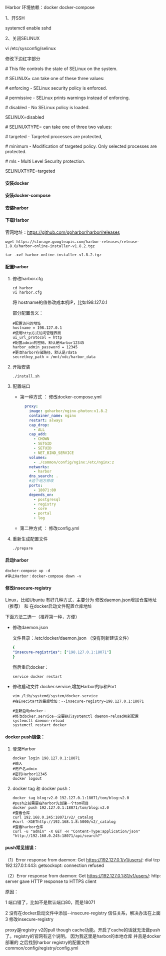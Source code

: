 lHarbor 环境依赖：docker docker-compose

1、开SSH

systemctl enable sshd

2、关闭SELINUX

vi /etc/sysconfig/selinux

修改下边红字部分

\# This file controls the state of SELinux on the system.

\# SELINUX= can take one of these three values:

\# enforcing - SELinux security policy is enforced.

\# permissive - SELinux prints warnings instead of enforcing.

\# disabled - No SELinux policy is loaded.

SELINUX=disabled

\# SELINUXTYPE= can take one of three two values:

\# targeted - Targeted processes are protected,

\# minimum - Modification of targeted policy. Only selected processes are protected.

\# mls - Multi Level Security protection.

SELINUXTYPE=targeted

#### 安装docker

#### 安装docker-compose

#### 安装harbor

#### 下载Harbor

官网地址：https://github.com/goharbor/harbor/releases

```shell
wget https://storage.googleapis.com/harbor-releases/release-1.8.0/harbor-online-installer-v1.8.2.tgz

tar -xvf harbor-online-installer-v1.8.2.tgz
```

#### 配置harbor

1. 修改harbor.cfg

   ```shell
   cd harbor
   vi harbor.cfg
   ```

   将 hostname的值修改成本机IP，比如198.127.0.1

   部分配置含义：

   ```shell
   #配置访问的地址
   hostname = 198.127.0.1
   #使用http方式访问管理界面
   ui_url_protocol = http
   #配置admin的密码，默认是Harbor12345
   harbor_admin_password = 12345
   #更改harbor存储路径，默认是/data
   secretkey_path = /mnt/vdc/harbor_data
   ```
   
2. 开始安装

   ```
   ./install.sh
   ```

3. 配置端口

   - 第一种方式 ： 修改docker-compose.yml

     ```yaml
       proxy:
         image: goharbor/nginx-photon:v1.8.2
         container_name: nginx
         restart: always
         cap_drop:
           - ALL
         cap_add:
           - CHOWN
           - SETGID
           - SETUID
           - NET_BIND_SERVICE
         volumes:
           - ./common/config/nginx:/etc/nginx:z
         networks:
           - harbor
         dns_search: .
         #这个地方修改
         ports:
           - 18071:80
         depends_on:
           - postgresql
           - registry
           - core
           - portal
           - log
     ```

     

   - 第二种方式 ： 修改config.yml

4. 重新生成配置文件

   ```shell
   ./prepare
   ```

#### 启动harbor

```shell
docker-compose up -d
#停止Harbor：docker-compose down -v
```

#### **修改insecure-registry**

Linux，比如Ubuntu
有好几种方式，主要分为 修改daemon.json增加仓库地址（推荐） 和  在docker启动文件配置仓库地址

下面方法二选一（推荐第一种，方便）

- 修改daemon.json

  文件目录：/etc/docker/daemon.json （没有则新建该文件）

  ```yaml
  {
  "insecure-registries": ["198.127.0.1:18071"]
  }
  ```

  然后重启docker：

  ```shell
  service docker restart
  ```

- 修改启动文件 docker.service,增加Harbor的Ip和Port

  ```shell
  vim /lib/systemd/system/docker.service 
  #在ExecStart的最后增加：--insecure-registry=198.127.0.1:18071
  
  #重新启动docker：
  #修改docker.service一定要执行systemctl daemon-reload刷新配置
  systemctl daemon-reload
  systemctl restart docker
  
  ```

####  docker push镜像：

1. 登录Harbor

   ```shell
   docker login 198.127.0.1:18071
   #输入
   #用户名admin
   #密码Harbor12345
   docker logout
   ```

2. docker tag 和 docker push：

   ```shell
   docker tag blog:v2.0 192.127.0.1:18071/tom/blog:v2.0
   #push之前需要在harbor先创建一个tom项目
   docker push 192.127.0.1:18071/tom/blog:v2.0
   #查看仓库
   curl 192.168.0.245:18071/v2/_catalog
   #curl -XGEThttp://192.168.1.8:5000/v2/_catalog
   #查看harbor仓库
   curl -u "admin" -X GET -H "Content-Type:application/json"  "http://192.168.0.245:18071/api/search?"
   ```

#### push常见错误：

（1）Error response from daemon: Get https://192.127.0.1/v1/users/: dial tcp 192.127.0.1:443: getsockopt: connection refused

（2）Error response from daemon: Get https://192.127.0.1:81/v1/users/: http: server gave HTTP response to HTTPS client

原因：

1 端口错了，比如不是默认端口80，而是18071

2 没有在docker启动文件中添加--insecure-registry 信任关系，解决办法在上面  3 修改insecure-registry





proxy是registry v2的pull though cache功能。开启了cache的话就无法做push了。registry的官网有这个说明。
因为我这里是harbor的本地仓库 并且是docker部署的
之后找到harbor registry的配置文件
common/config/registry/config.yml
